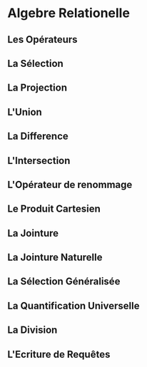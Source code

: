 # Algebre Relationelle 

## Les Opérateurs

## La Sélection

## La Projection

## L'Union

## La Difference

## L'Intersection

## L'Opérateur de renommage

## Le Produit Cartesien

## La Jointure

## La Jointure Naturelle

## La Sélection Généralisée

## La Quantification Universelle

## La Division

## L'Ecriture de Requêtes

